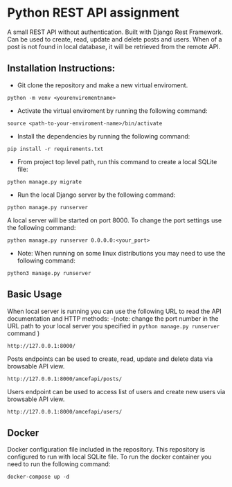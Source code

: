 # Python  REST API assignment

A small REST API without authentication. Built with Django Rest Framework. Can be used to create, read, update and delete posts and users. When <id> of a post is not found in local database, it will be retrieved from the remote API.
## Installation Instructions:

- Git clone the repository and make a new virtual enviroment.

```
python -m venv <yourenviromentname>
```

- Activate the virtual enviroment by running the following command:

```
source <path-to-your-enviroment-name>/bin/activate
```

- Install the dependencies by running the following command:

```
pip install -r requirements.txt
```

- From project top level path, run this command to create a local SQLite file:


```
python manage.py migrate
```

- Run the local Django server by the following command:


```
python manage.py runserver
```

A local server will be started on port 8000. To change the port settings use the following command:

```
python manage.py runserver 0.0.0.0:<your_port>
```

- Note: When running on some linux distributions you may need to use the following command:

```
python3 manage.py runserver
```

## Basic Usage

When local server is running you can use the following URL to read the API documentation and HTTP methods:
-(note: change the port number in the URL path to your local server you specified in ```python manage.py runserver``` command )



```
http://127.0.0.1:8000/
```

Posts endpoints can be used to create, read, update and delete data via browsable API view.

```
http://127.0.0.1:8000/amcefapi/posts/
```

Users endpoint can be used to access list of users and create new users via browsable API view.

```
http://127.0.0.1:8000/amcefapi/users/
```

## Docker

Docker configuration file included in the repository. This repository is configured to run with local SQLite file. To run the docker container you need to run the following command:

```
docker-compose up -d
```


















```
